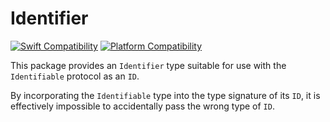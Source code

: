 # Identifier

[![Swift Compatibility](https://img.shields.io/endpoint?url=https%3A%2F%2Fswiftpackageindex.com%2Fapi%2Fpackages%2FSaklad5%2FIdentifier%2Fbadge%3Ftype%3Dswift-versions)](https://swiftpackageindex.com/Saklad5/Identifier)
[![Platform Compatibility](https://img.shields.io/endpoint?url=https%3A%2F%2Fswiftpackageindex.com%2Fapi%2Fpackages%2FSaklad5%2FIdentifier%2Fbadge%3Ftype%3Dplatforms)](https://swiftpackageindex.com/Saklad5/Identifier)

This package provides an `Identifier` type suitable for use with the `Identifiable` protocol as an
`ID`.

By incorporating the `Identifiable` type into the type signature of its `ID`, it is effectively
impossible to accidentally pass the wrong type of `ID`.
